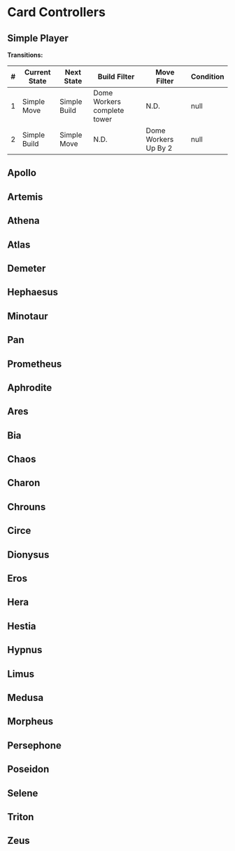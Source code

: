 Card Controllers
=====================================================================
Simple Player
---------------------------------------------------------------------

**Transitions:**

|#  |Current State  | Next State    | Build Filter  | Move Filter   |Condition  |
|---|---------------|---------------|---------------|---------------|-----------|
| 1 |Simple Move|Simple Build| Dome Workers complete tower| N.D.| null|
| 2 | Simple Build| Simple Move| N.D.|Dome Workers Up By 2 |null|

Apollo
---------------------------------------------------------------------
Artemis
---------------------------------------------------------------------
Athena
---------------------------------------------------------------------
Atlas
---------------------------------------------------------------------
Demeter
---------------------------------------------------------------------
Hephaesus
---------------------------------------------------------------------
Minotaur
---------------------------------------------------------------------
Pan
---------------------------------------------------------------------
Prometheus
---------------------------------------------------------------------
Aphrodite
---------------------------------------------------------------------
Ares
---------------------------------------------------------------------
Bia
---------------------------------------------------------------------
Chaos
---------------------------------------------------------------------
Charon
---------------------------------------------------------------------
Chrouns
----------------------------------------------------------------------
Circe
----------------------------------------------------------------------
Dionysus
----------------------------------------------------------------------
Eros
----------------------------------------------------------------------
Hera
----------------------------------------------------------------------
Hestia
----------------------------------------------------------------------
Hypnus
----------------------------------------------------------------------
Limus
----------------------------------------------------------------------
Medusa
----------------------------------------------------------------------
Morpheus
----------------------------------------------------------------------
Persephone
----------------------------------------------------------------------
Poseidon
----------------------------------------------------------------------
Selene
----------------------------------------------------------------------
Triton
----------------------------------------------------------------------
Zeus
----------------------------------------------------------------------

